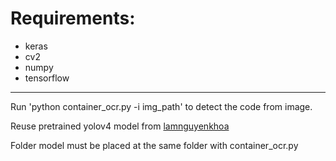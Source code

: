 # Requirements:
- keras
- cv2
- numpy
- tensorflow
--------------------------------
Run 'python container_ocr.py -i img_path' to detect the code from image.

Reuse pretrained yolov4 model from [lamnguyenkhoa](https://github.com/lamnguyenkhoa/container-code-recognition)

Folder model must be placed at the same folder with container_ocr.py 
